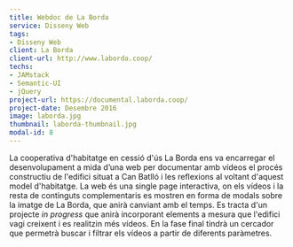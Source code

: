```yaml
---
title: Webdoc de La Borda
service: Disseny Web
tags:
- Disseny Web
client: La Borda
client-url: http://www.laborda.coop/
techs:
- JAMstack
- Semantic-UI
- jQuery
project-url: https://documental.laborda.coop/
project-date: Desembre 2016
image: laborda.jpg
thumbnail: laborda-thumbnail.jpg
modal-id: 8
---
```

La cooperativa d'habitatge en cessió d'ús La Borda ens va encarregar el desenvolupament a mida d’una web per documentar amb vídeos el procés constructiu de l'edifici situat a Can Batlló i les reflexions al voltant d'aquest model d'habitatge. La web és una single page interactiva, on els vídeos i la resta de continguts complementaris es mostren en forma de modals sobre la imatge de La Borda, que anirà canviant amb el temps. Es tracta d'un projecte *in progress* que anirà incorporant elements a mesura que l'edifici vagi creixent i es realitzin més vídeos. En la fase final tindrà un cercador que permetrà buscar i filtrar els vídeos a partir de diferents paràmetres.
